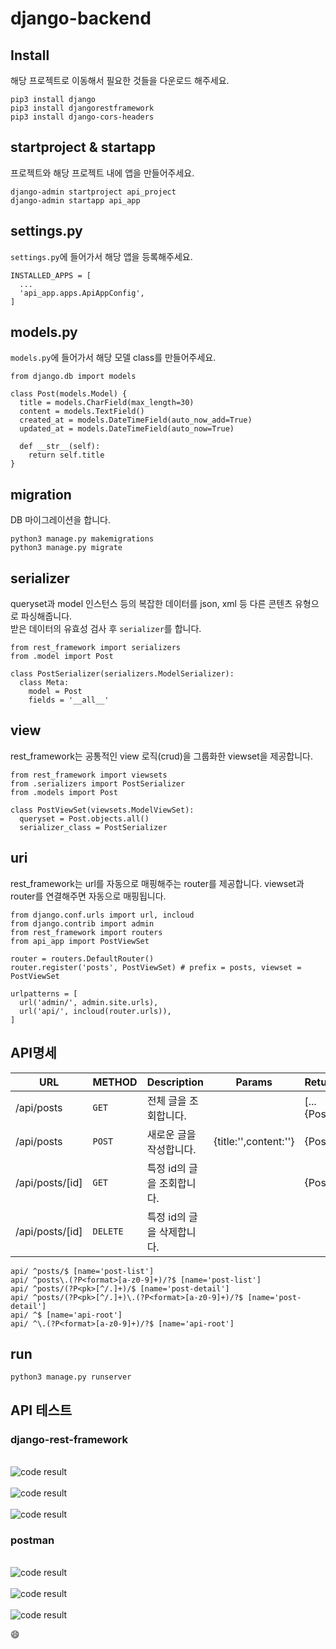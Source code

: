 # django-backend

## Install
해당 프로젝트로 이동해서 필요한 것들을 다운로드 해주세요.
```
pip3 install django
pip3 install djangorestframework
pip3 install django-cors-headers
```

## startproject & startapp
프로젝트와 해당 프로젝트 내에 앱을 만들어주세요.
```
django-admin startproject api_project
django-admin startapp api_app
```

## settings.py
`settings.py`에 들어가서 해당 앱을 등록해주세요.

```
INSTALLED_APPS = [
  ...
  'api_app.apps.ApiAppConfig',
]
```
## models.py
`models.py`에 들어가서 해당 모델 class를 만들어주세요.

```
from django.db import models

class Post(models.Model) {
  title = models.CharField(max_length=30)
  content = models.TextField()
  created_at = models.DateTimeField(auto_now_add=True)
  updated_at = models.DateTimeField(auto_now=True)

  def __str__(self):
    return self.title
}
```

## migration
  DB 마이그레이션을 합니다.

```
python3 manage.py makemigrations
python3 manage.py migrate
```

## serializer
queryset과 model 인스턴스 등의 복잡한 데이터를 json, xml 등 다른 콘텐츠 유형으로 파싱해줍니다.    
받은 데이터의 유효성 검사 후 `serializer`를 합니다.

```
from rest_framework import serializers
from .model import Post

class PostSerializer(serializers.ModelSerializer):
  class Meta:
    model = Post
    fields = '__all__'
```

## view
rest_framework는 공통적인 view 로직(crud)을 그룹화한 viewset을 제공합니다. 

```
from rest_framework import viewsets
from .serializers import PostSerializer
from .models import Post

class PostViewSet(viewsets.ModelViewSet):
  queryset = Post.objects.all()
  serializer_class = PostSerializer
```

## uri
rest_framework는 url를 자동으로 매핑해주는 router를 제공합니다. viewset과 router를 연결해주면 자동으로 매핑됩니다.

```
from django.conf.urls import url, incloud
from django.contrib import admin
from rest_framework import routers
from api_app import PostViewSet

router = routers.DefaultRouter()
router.register('posts', PostViewSet) # prefix = posts, viewset = PostViewSet

urlpatterns = [
  url('admin/', admin.site.urls),
  url('api/', incloud(router.urls)),
]
```

## API명세
|URL|METHOD|Description|Params|Return|
|---|---|---|---|---|
|/api/posts|`GET`|전체 글을 조회합니다.||[...{Post}]|
|/api/posts|`POST`|새로운 글을 작성합니다.|{title:'',content:''}|{Post}|
|/api/posts/[id]|`GET`|특정 id의 글을 조회합니다.||{Post}|
|/api/posts/[id]|`DELETE`|특정 id의 글을 삭제합니다.|||

```
api/ ^posts/$ [name='post-list']    
api/ ^posts\.(?P<format>[a-z0-9]+)/?$ [name='post-list']    
api/ ^posts/(?P<pk>[^/.]+)/$ [name='post-detail']   
api/ ^posts/(?P<pk>[^/.]+)\.(?P<format>[a-z0-9]+)/?$ [name='post-detail']   
api/ ^$ [name='api-root']   
api/ ^\.(?P<format>[a-z0-9]+)/?$ [name='api-root']    
```

## run
```
python3 manage.py runserver
```

## API 테스트

### django-rest-framework
<br/><img src="./imgs/readme_img_1.png" alt="code result" /> <br/>
<br/><img src="./imgs/readme_img_2.png" alt="code result" /> <br/>
<br/><img src="./imgs/readme_img_3.png" alt="code result" /> <br/>

### postman
<br/><img src="./imgs/readme_img_6.png" alt="code result" /> <br/>
<br/><img src="./imgs/readme_img_7.png" alt="code result" /> <br/>
<br/><img src="./imgs/readme_img_8.png" alt="code result" /> <br/>


:smile: